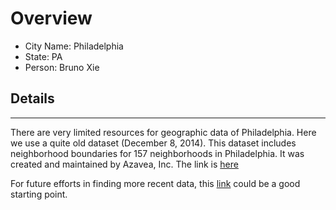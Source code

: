 # Overview

* City Name: Philadelphia
* State: PA
* Person: Bruno Xie

## Details

---

There are very limited resources for geographic data of Philadelphia. Here we use a quite old dataset (December 8, 2014). This dataset includes neighborhood boundaries for 157 neighborhoods in Philadelphia. It was created and maintained by Azavea, Inc. The link is [here](https://www.opendataphilly.org/dataset/philadelphia-neighborhoods)

For future efforts in finding more recent data, this [link](https://phl.maps.arcgis.com/home/index.html) could be a good starting point.